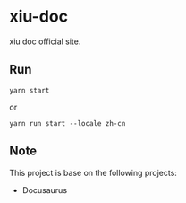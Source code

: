 # xiu-doc
xiu doc official site.


## Run

    yarn start 

or 

    yarn run start --locale zh-cn

## Note

This project is base on the following projects:

   - Docusaurus


